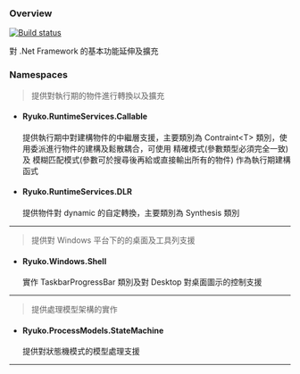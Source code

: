 ﻿### Overview

[![Build status](https://ci.appveyor.com/api/projects/status/q61qn3928e9y8akx?svg=true)](https://ci.appveyor.com/project/0x0001F36D/Ryuko)

對 .Net Framework 的基本功能延伸及擴充


### Namespaces
    
> 提供對執行期的物件進行轉換以及擴充  

  - #### Ryuko.RuntimeServices.Callable 
    提供執行期中對建構物件的中繼層支援，主要類別為 Contraint\<T> 類別，使用委派進行物件的建構及鬆散耦合，可使用 精確模式(參數類型必須完全一致) 
及 模糊匹配模式(參數可於搜尋後再給或直接輸出所有的物件) 作為執行期建構函式

  - #### Ryuko.RuntimeServices.DLR
    提供物件對 dynamic 的自定轉換，主要類別為 Synthesis 類別
<hr>

> 提供對 Windows 平台下的的桌面及工具列支援

  - #### Ryuko.Windows.Shell
    實作 TaskbarProgressBar 類別及對 Desktop 對桌面圖示的控制支援
<hr>

> 提供處理模型架構的實作

  - #### Ryuko.ProcessModels.StateMachine
    提供對狀態機模式的模型處理支援
<hr>



